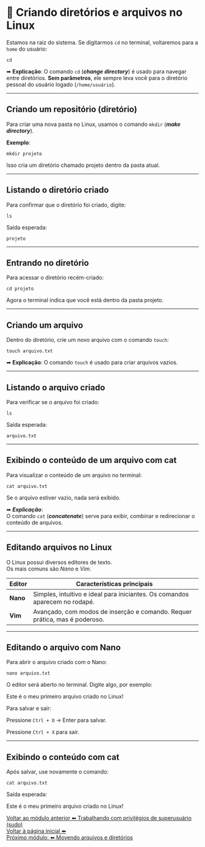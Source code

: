 # 📂 Criando diretórios e arquivos no Linux  

Estamos na raiz do sistema. Se digitarmos `cd` no terminal, voltaremos para a `home` do usuário:

`cd`


➡ **Explicação**:
O comando `cd` (**_change directory_**) é usado para navegar entre diretórios.
**Sem parâmetros**, ele sempre leva você para o diretório pessoal do usuário logado (`/home/usuário`).  

---  


## Criando um repositório (diretório)

Para criar uma nova pasta no Linux, usamos o comando `mkdir` (**_make directory_**).  

**Exemplo**:

`mkdir projeto` 

Isso cria um diretório chamado projeto dentro da pasta atual.

---  


## Listando o diretório criado  

Para confirmar que o diretório foi criado, digite:  

`ls`  

Saída esperada:  

`projeto`  

---  


## Entrando no diretório  

Para acessar o diretório recém-criado:  

`cd projeto`  

Agora o terminal indica que você está dentro da pasta projeto.  

---  


## Criando um arquivo  

Dentro do diretório, crie um novo arquivo com o comando `touch`:  

`touch arquivo.txt`  

➡ **Explicação**:
O comando `touch` é usado para criar arquivos vazios.

---  


## Listando o arquivo criado  

Para verificar se o arquivo foi criado:  

`ls`  

Saída esperada:  

`arquivo.txt`  

---  


## Exibindo o conteúdo de um arquivo com cat  

Para visualizar o conteúdo de um arquivo no terminal:  

`cat arquivo.txt`  

Se o arquivo estiver vazio, nada será exibido.

➡ ***Explicação***:  
O comando `cat` (***concatenate***) serve para exibir, combinar e redirecionar o conteúdo de arquivos.

---  


## Editando arquivos no Linux  

O Linux possui diversos editores de texto.  
Os mais comuns são *Nano* e *Vim*.  

| **Editor** | **Características principais** |  
|------------|--------------------------------|  
| **Nano** | Simples, intuitivo e ideal para iniciantes. Os comandos aparecem no rodapé. |  
| **Vim** | Avançado, com modos de inserção e comando. Requer prática, mas é poderoso. |  

---  


## Editando o arquivo com Nano  

Para abrir o arquivo criado com o Nano:

`nano arquivo.txt`  

O editor será aberto no terminal.
Digite algo, por exemplo:

Este é o meu primeiro arquivo criado no Linux!

Para salvar e sair:

Pressione `Ctrl + O` → Enter para salvar.

Pressione `Ctrl + X` para sair.

---  


## Exibindo o conteúdo com cat  

Após salvar, use novamente o comando:  

`cat arquivo.txt`  

Saída esperada:

Este é o meu primeiro arquivo criado no Linux!  


[Voltar ao módulo anterior ⬅ Trabalhando com privilégios de superusuário (sudo)](/sudo.md)  
[Voltar à página inicial ⬅ ](/README.md)  
[Próximo módulo: ⬅ Movendo arquivos e diretórios](/copiando.md) 